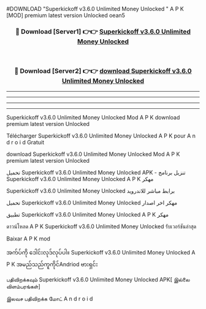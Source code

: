 #DOWNLOAD "Superkickoff v3.6.0 Unlimited Money Unlocked " A P K [MOD] premium latest version Unlocked oean5 



<div align="center">

<h3>🔴 Download [Server1] 👉👉 <a href="https://apkdownload12.web.app/?title=Superkickoff v3.6.0 Unlimited Money Unlocked ">Superkickoff v3.6.0 Unlimited Money Unlocked  </a></h3><br>

<h3>🔴 Download [Server2] 👉👉 <a href="https://apkdownload12.web.app/?title=Superkickoff v3.6.0 Unlimited Money Unlocked ">download Superkickoff v3.6.0 Unlimited Money Unlocked  </a></h3>
</div>


----------------------------------------------------------

----------------------------------------------------------

----------------------------------------------------------

----------------------------------------------------------


Superkickoff v3.6.0 Unlimited Money Unlocked  Mod A P K download premium latest version Unlocked

Télécharger  Superkickoff v3.6.0 Unlimited Money Unlocked  A P K pour A n d r o i d Gratuit

download Superkickoff v3.6.0 Unlimited Money Unlocked  Mod A P K premium latest version Unlocked

تحميل Superkickoff v3.6.0 Unlimited Money Unlocked  APK - تنزيل برنامج Superkickoff v3.6.0 Unlimited Money Unlocked  A P K مهكر

Superkickoff v3.6.0 Unlimited Money Unlocked  برابط مباشر للاندرويد

تحميل Superkickoff v3.6.0 Unlimited Money Unlocked  مهكر اخر اصدار

تطبيق Superkickoff v3.6.0 Unlimited Money Unlocked  A P K مهكر

ดาวน์โหลด A P K Superkickoff v3.6.0 Unlimited Money Unlocked  รับเวอร์ชันล่าสุด

Baixar A P K mod

အက်ပ်ကို ဒေါင်းလုဒ်လုပ်ပါ။ Superkickoff v3.6.0 Unlimited Money Unlocked  A P K အမည်သည်ကူကိုင်Andriod ဗားရှင်း

பதிவிறக்கவும் Superkickoff v3.6.0 Unlimited Money Unlocked  APK[ இல்லை விளம்பரங்கள்] 
 
இலவச பதிவிறக்க மோட் A n d r o i d



